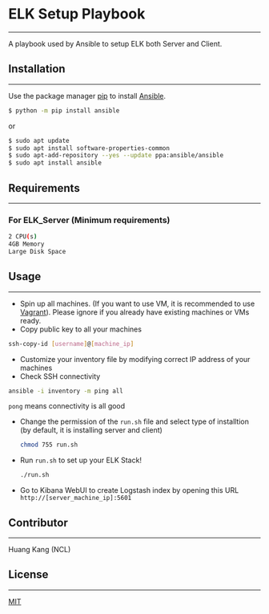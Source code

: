 # ELK Setup Playbook
--------------

A playbook used by Ansible to setup ELK both Server and Client.

## Installation
--------------

Use the package manager [pip](https://pip.pypa.io/en/stable/) to install [Ansible](https://docs.ansible.com/ansible/latest/installation_guide/intro_installation.html).

```bash
$ python -m pip install ansible
```
or

```bash
$ sudo apt update
$ sudo apt install software-properties-common
$ sudo apt-add-repository --yes --update ppa:ansible/ansible
$ sudo apt install ansible
```
## Requirements
--------------

### For ELK_Server (Minimum requirements)
```bash
2 CPU(s)
4GB Memory
Large Disk Space
```

## Usage
--------------

-  Spin up all machines. (If you want to use VM, it is recommended to use [Vagrant](https://www.vagrantup.com/)). Please ignore if you already have existing machines or VMs ready.
-  Copy public key to all your machines 

  ```bash
  ssh-copy-id [username]@[machine_ip]
  ```

-  Customize your inventory file by modifying correct IP address of your machines
-  Check SSH connectivity

  ```bash
  ansible -i inventory -m ping all 
  ```
  `pong` means connectivity is all good

-  Change the permission of the `run.sh` file and select type of installtion (by default, it is installing server and client)

   ```bash
   chmod 755 run.sh
   ```

-  Run `run.sh` to set up your ELK Stack!

   ```bash
   ./run.sh
   ```

-  Go to Kibana WebUI to create Logstash index by opening this URL `http://[server_machine_ip]:5601`


## Contributor
--------------
Huang Kang (NCL)

## License
--------------
[MIT](https://choosealicense.com/licenses/mit/)

